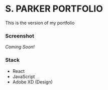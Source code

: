 # S. PARKER PORTFOLIO 

This is the version of my portfolio 


### Screenshot 

_Coming Soon!_

### Stack 

* React 
* JavaScript 
* Adobe XD (Design)